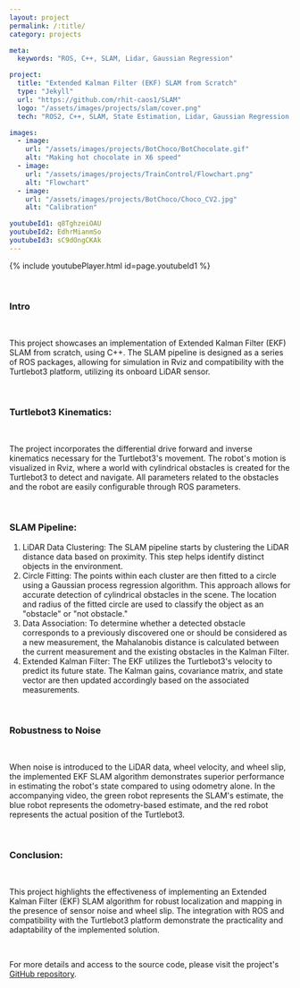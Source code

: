 ```yaml
---
layout: project
permalink: /:title/
category: projects

meta:
  keywords: "ROS, C++, SLAM, Lidar, Gaussian Regression"

project:
  title: "Extended Kalman Filter (EKF) SLAM from Scratch"
  type: "Jekyll"
  url: "https://github.com/rhit-caos1/SLAM"
  logo: "/assets/images/projects/slam/cover.png"
  tech: "ROS2, C++, SLAM, State Estimation, Lidar, Gaussian Regression, Classification"

images:
  - image:
    url: "/assets/images/projects/BotChoco/BotChocolate.gif"
    alt: "Making hot chocolate in X6 speed"
  - image:
    url: "/assets/images/projects/TrainControl/Flowchart.png"
    alt: "Flowchart"
  - image:
    url: "/assets/images/projects/BotChoco/Choco_CV2.jpg"
    alt: "Calibration"

youtubeId1: q8TghzeiOAU
youtubeId2: EdhrMianmSo
youtubeId3: sC9dOngCKAk
---
```


{% include youtubePlayer.html id=page.youtubeId1 %}

<br>

### Intro
<br>
<p>This project showcases an implementation of Extended Kalman Filter (EKF) SLAM from scratch, using C++. The SLAM pipeline is designed as a series of ROS packages, allowing for simulation in Rviz and compatibility with the Turtlebot3 platform, utilizing its onboard LiDAR sensor.</p>
<br>

### Turtlebot3 Kinematics:
<br>
<p>The project incorporates the differential drive forward and inverse kinematics necessary for the Turtlebot3's movement. The robot's motion is visualized in Rviz, where a world with cylindrical obstacles is created for the Turtlebot3 to detect and navigate. All parameters related to the obstacles and the robot are easily configurable through ROS parameters.</p>
<br>

### SLAM Pipeline:

1. LiDAR Data Clustering: The SLAM pipeline starts by clustering the LiDAR distance data based on proximity. This step helps identify distinct objects in the environment.
2. Circle Fitting: The points within each cluster are then fitted to a circle using a Gaussian process regression algorithm. This approach allows for accurate detection of cylindrical obstacles in the scene. The location and radius of the fitted circle are used to classify the object as an "obstacle" or "not obstacle."
3. Data Association: To determine whether a detected obstacle corresponds to a previously discovered one or should be considered as a new measurement, the Mahalanobis distance is calculated between the current measurement and the existing obstacles in the Kalman Filter.
4. Extended Kalman Filter: The EKF utilizes the Turtlebot3's velocity to predict its future state. The Kalman gains, covariance matrix, and state vector are then updated accordingly based on the associated measurements.

<br>

### Robustness to Noise
<br>
<p>When noise is introduced to the LiDAR data, wheel velocity, and wheel slip, the implemented EKF SLAM algorithm demonstrates superior performance in estimating the robot's state compared to using odometry alone. In the accompanying video, the green robot represents the SLAM's estimate, the blue robot represents the odometry-based estimate, and the red robot represents the actual position of the Turtlebot3.</p>
<br>

### Conclusion:
<br>
<p>This project highlights the effectiveness of implementing an Extended Kalman Filter (EKF) SLAM algorithm for robust localization and mapping in the presence of sensor noise and wheel slip. The integration with ROS and compatibility with the Turtlebot3 platform demonstrate the practicality and adaptability of the implemented solution.</p>

<br>
<p>For more details and access to the source code, please visit the project's <a href="https://github.com/ME495-Navigation/nuturtle-rhit-caos1" target="_blank"><u>GitHub repository</u></a>. </p>